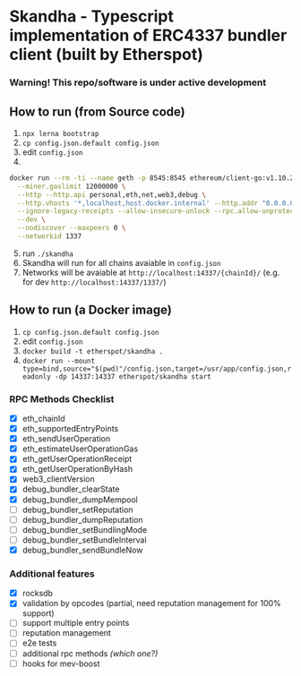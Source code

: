 # Skandha - Typescript implementation of ERC4337 bundler client (built by Etherspot)

### Warning! This repo/software is under active development

## How to run (from Source code)

1. `npx lerna bootstrap`
2. `cp config.json.default config.json`
3. edit `config.json`
4.
```bash
docker run --rm -ti --name geth -p 8545:8545 ethereum/client-go:v1.10.26 \
  --miner.gaslimit 12000000 \
  --http --http.api personal,eth,net,web3,debug \
  --http.vhosts '*,localhost,host.docker.internal' --http.addr "0.0.0.0" \
  --ignore-legacy-receipts --allow-insecure-unlock --rpc.allow-unprotected-txs \
  --dev \
  --nodiscover --maxpeers 0 \
  --networkid 1337
```
5. run `./skandha`
6. Skandha will run for all chains avaiable in `config.json`
7. Networks will be avaiable at `http://localhost:14337/{chainId}/` (e.g. for dev `http://localhost:14337/1337/`)

## How to run (a Docker image)

1. `cp config.json.default config.json`
2. edit `config.json`
3. `docker build -t etherspot/skandha .`
4. `docker run --mount type=bind,source="$(pwd)"/config.json,target=/usr/app/config.json,readonly -dp 14337:14337 etherspot/skandha start`


### RPC Methods Checklist

- [x] eth_chainId
- [x] eth_supportedEntryPoints
- [x] eth_sendUserOperation
- [x] eth_estimateUserOperationGas
- [x] eth_getUserOperationReceipt
- [x] eth_getUserOperationByHash
- [x] web3_clientVersion
- [x] debug_bundler_clearState
- [x] debug_bundler_dumpMempool
- [ ] debug_bundler_setReputation
- [ ] debug_bundler_dumpReputation
- [ ] debug_bundler_setBundlingMode
- [ ] debug_bundler_setBundleInterval
- [x] debug_bundler_sendBundleNow

### Additional features
- [x] rocksdb
- [x] validation by opcodes (partial, need reputation management for 100% support)
- [ ] support multiple entry points
- [ ] reputation management
- [ ] e2e tests
- [ ] additional rpc methods *(which one?)*
- [ ] hooks for mev-boost
